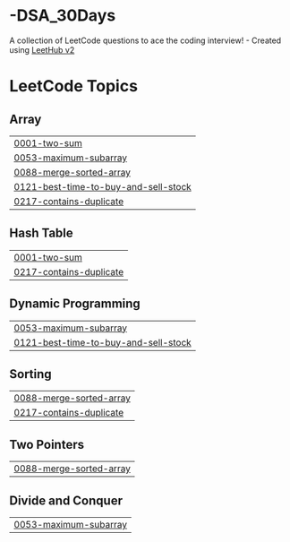 # -DSA_30Days
A collection of LeetCode questions to ace the coding interview! - Created using [LeetHub v2](https://github.com/arunbhardwaj/LeetHub-2.0)

<!---LeetCode Topics Start-->
# LeetCode Topics
## Array
|  |
| ------- |
| [0001-two-sum](https://github.com/PurpleWizard07/-DSA_30Days/tree/master/0001-two-sum) |
| [0053-maximum-subarray](https://github.com/PurpleWizard07/-DSA_30Days/tree/master/0053-maximum-subarray) |
| [0088-merge-sorted-array](https://github.com/PurpleWizard07/-DSA_30Days/tree/master/0088-merge-sorted-array) |
| [0121-best-time-to-buy-and-sell-stock](https://github.com/PurpleWizard07/-DSA_30Days/tree/master/0121-best-time-to-buy-and-sell-stock) |
| [0217-contains-duplicate](https://github.com/PurpleWizard07/-DSA_30Days/tree/master/0217-contains-duplicate) |
## Hash Table
|  |
| ------- |
| [0001-two-sum](https://github.com/PurpleWizard07/-DSA_30Days/tree/master/0001-two-sum) |
| [0217-contains-duplicate](https://github.com/PurpleWizard07/-DSA_30Days/tree/master/0217-contains-duplicate) |
## Dynamic Programming
|  |
| ------- |
| [0053-maximum-subarray](https://github.com/PurpleWizard07/-DSA_30Days/tree/master/0053-maximum-subarray) |
| [0121-best-time-to-buy-and-sell-stock](https://github.com/PurpleWizard07/-DSA_30Days/tree/master/0121-best-time-to-buy-and-sell-stock) |
## Sorting
|  |
| ------- |
| [0088-merge-sorted-array](https://github.com/PurpleWizard07/-DSA_30Days/tree/master/0088-merge-sorted-array) |
| [0217-contains-duplicate](https://github.com/PurpleWizard07/-DSA_30Days/tree/master/0217-contains-duplicate) |
## Two Pointers
|  |
| ------- |
| [0088-merge-sorted-array](https://github.com/PurpleWizard07/-DSA_30Days/tree/master/0088-merge-sorted-array) |
## Divide and Conquer
|  |
| ------- |
| [0053-maximum-subarray](https://github.com/PurpleWizard07/-DSA_30Days/tree/master/0053-maximum-subarray) |
<!---LeetCode Topics End-->